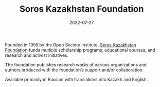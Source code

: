 ﻿---
title: "Soros Kazakhstan Foundation"
linkTitle: "Soros Kazakhstan Foundation"
contributor: ["Aizada Arystanbek"]
date: 2022-07-27
countries: ["Kazakhstan"]
category: ["INGO"]
tags: ["education", "civil society", "human rights", "activism"]
date_start: [1995]
date_end: []
data_type: ["qualitative", "research institute"] 
language: ["English", "Kazakh", "Russian"]
updated: 2023-05-26
description: 
  Soros Foundation-Kazakhstan funds multiple scholarship programs, educational courses, and research and activist initiatives.
---

Founded in 1995 by the Open Society Institute, [Soros Kazakhstan Foundation](https://www.soros.kz) funds multiple scholarship programs, educational courses, and research and activist initiatives. 

The foundation publishes research works of various organizations and authors produced with the foundation’s support and/or collaboration. 

Available primarily in Russian with translations into Kazakh and English. 

